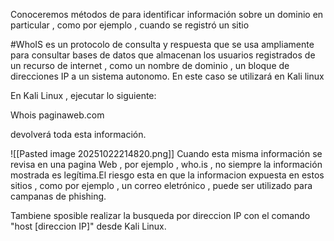 Conoceremos métodos de para identificar información sobre un dominio en particular , como por ejemplo , cuando se registró un sitio 

#WhoIS es un protocolo de consulta y respuesta que se usa ampliamente para consultar bases de datos que almacenan los usuarios registrados de un recurso de internet , como un nombre de dominio , un bloque de direcciones IP a un sistema autonomo. En este caso se utilizará en Kali linux

En Kali Linux , ejecutar lo siguiente:

Whois paginaweb.com

devolverá toda esta información.

![[Pasted image 20251022214820.png]]
Cuando esta misma información se revisa en una pagina Web , por ejemplo , who.is , no siempre la información mostrada es legítima.El riesgo esta en que la informacion expuesta en estos sitios , como por ejemplo , un correo eletrónico , puede ser utilizado para campanas de phishing.

Tambiene sposible realizar la busqueda por direccion IP con el comando "host [direccion IP]" desde Kali Linux.
